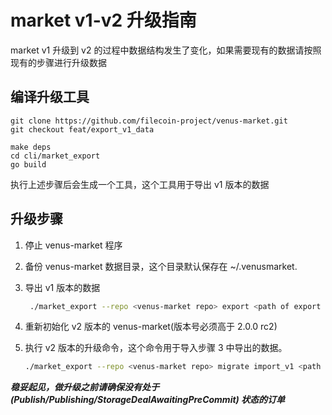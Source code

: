 # market v1-v2 升级指南

market v1 升级到 v2 的过程中数据结构发生了变化，如果需要现有的数据请按照现有的步骤进行升级数据

## 编译升级工具

```
git clone https://github.com/filecoin-project/venus-market.git
git checkout feat/export_v1_data

make deps
cd cli/market_export
go build
```

执行上述步骤后会生成一个工具，这个工具用于导出 v1 版本的数据

## 升级步骤

1. 停止 venus-market 程序

2. 备份 venus-market 数据目录，这个目录默认保存在 ~/.venusmarket.

3. 导出 v1 版本的数据

    ```sh
     ./market_export --repo <venus-market repo> export <path of export data file> 
    ```

4. 重新初始化 v2 版本的 venus-market(版本号必须高于 2.0.0 rc2)

5. 执行 v2 版本的升级命令，这个命令用于导入步骤 3 中导出的数据。

    ```sh
    ./market_export --repo <venus-market repo> migrate import_v1 <path of export data file>
    ```

***稳妥起见，做升级之前请确保没有处于 (Publish/Publishing/StorageDealAwaitingPreCommit) 状态的订单***
